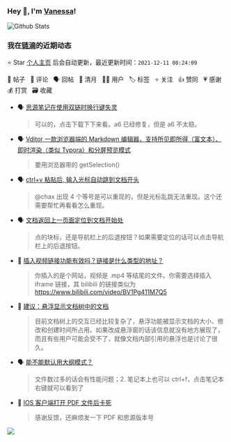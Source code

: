 ### Hey 👋, I'm [Vanessa](http://vanessa.b3log.org/)!

![Github Stats](https://github-readme-stats.vercel.app/api?username=Vanessa219&show_icons=true)

<!--events start -->

### 我在[链滴](https://ld246.com)的近期动态

⭐️ Star [个人主页](https://github.com/Vanessa219/Vanessa219) 后会自动更新，最近更新时间：`2021-12-11 08:24:09`

📝 帖子 &nbsp; 💬 评论 &nbsp; 🗣 回帖 &nbsp; 🌙 清月 &nbsp; 👨‍💻 用户 &nbsp; 🏷️ 标签 &nbsp; ⭐️ 关注 &nbsp; 👍 赞同 &nbsp; 💗 感谢 &nbsp; 💰 打赏 &nbsp; 🗃 收藏

* 🗣 [思源笔记在使用双链时换行键失灵](https://ld246.com/article/1639040496731/comment/1639126111895#comments)

  > 可以的，点击下载下下来看。a6 已经修复，但是 a6 不太稳。
* 🗣 [Vditor 一款浏览器端的 Markdown 编辑器，支持所见即所得（富文本）、即时渲染（类似 Typora）和分屏预览模式](https://ld246.com/article/1549638745630/comment/1639107471521#comments)

  > 要用浏览器带的 getSelection()
* 🗣 [ctrl+v 粘贴后, 输入光标自动跳到文档开头](https://ld246.com/article/1638974435012/comment/1638975085138#comments)

  > @chax 出现 4 个等号是可以重现的，但是光标乱跳无法重现。这个还需要帮忙再看看怎么重现。
* 🗣 [文档返回上一页面定位到文档开始处](https://ld246.com/article/1638973894401/comment/1639097392517#comments)

  > 点的块标，还是导航栏上的后退按钮？如果需要定位的话可以点击导航栏上的后退按钮。
* 💬 [插入视频链接功能有效吗？链接是什么类型的地址？](https://ld246.com/article/1639071887420/comment/1639097499217#comments)

  > 你插入的是个网站，视频是 .mp4 等结尾的文件。你需要选择插入 iframe 链接，其 bilibili 的链接类似为 https://www.bilibili.com/video/BV1Pg411M7Q5
* 💬 [建议：悬浮显示文档树中的文档](https://ld246.com/article/1639064730331/comment/1639097118736#comments)

  > 目前文档树上的交互已经比较复杂了，悬浮功能被显示文档的大小、修改和创建时间所占用。如果改成悬浮窗的话该信息就没有地方展现了，而且有些用户可能会受不了，就像文档内部引用的悬浮也是讨论了很久。
* 🗣 [能不能默认用大纲模式？](https://ld246.com/article/1638762035607/comment/1639038524733#comments)

  > 文件数过多的话会有性能问题；2. 笔记本上也可以 ctrl+f，点击笔记本右键就可以看到了
* 💬 [IOS 客户端打开 PDF 文件后卡死](https://ld246.com/article/1639059163419/comment/1639060508962#comments)

  > 感谢反馈，还麻烦发一下 PDF 和思源版本号


<!--events end -->

<a title="Hits" target="_blank" href="https://github.com/Vanessa219/Vanessa219"><img src="https://hits.b3log.org/Vanessa219/Vanessa219.svg"></a>
